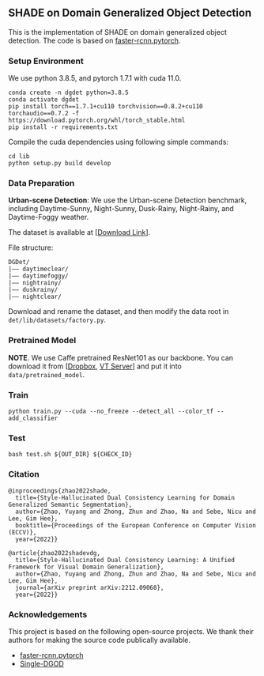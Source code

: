 ## SHADE on Domain Generalized Object Detection

This is the implementation of SHADE on domain generalized object detection. The code is based on [faster-rcnn.pytorch](https://github.com/jwyang/faster-rcnn.pytorch/tree/pytorch-1.0).

### Setup Environment

We use python 3.8.5, and pytorch 1.7.1 with cuda 11.0. 
```shell
conda create -n dgdet python=3.8.5
conda activate dgdet
pip install torch==1.7.1+cu110 torchvision==0.8.2+cu110 torchaudio==0.7.2 -f https://download.pytorch.org/whl/torch_stable.html
pip install -r requirements.txt
```

Compile the cuda dependencies using following simple commands:

```shell
cd lib
python setup.py build develop
```

### Data Preparation

**Urban-scene Detection**: We use the Urban-scene Detection benchmark, including Daytime-Sunny, Night-Sunny, Dusk-Rainy, Night-Rainy, and Daytime-Foggy weather.

The dataset is available at [[Download Link](https://drive.google.com/drive/folders/1IIUnUrJrvFgPzU8D6KtV0CXa8k1eBV9B)].

File structure:
```
DGDet/
|–– daytimeclear/
|–– daytimefoggy/
|–– nightrainy/
|–– duskrainy/
|–– nightclear/
```

Download and rename the dataset, and then modify the data root in `det/lib/datasets/factory.py`.

### Pretrained Model

**NOTE**. We use Caffe pretrained ResNet101 as our backbone. You can download it from [[Dropbox](https://www.dropbox.com/s/iev3tkbz5wyyuz9/resnet101_caffe.pth?dl=0), [VT Server](https://filebox.ece.vt.edu/~jw2yang/faster-rcnn/pretrained-base-models/resnet101_caffe.pth)] and put it into `data/pretrained_model`.


### Train

```shell
python train.py --cuda --no_freeze --detect_all --color_tf --add_classifier
```


### Test

```
bash test.sh ${OUT_DIR} ${CHECK_ID}
```


### Citation

```
@inproceedings{zhao2022shade,
  title={Style-Hallucinated Dual Consistency Learning for Domain Generalized Semantic Segmentation},
  author={Zhao, Yuyang and Zhong, Zhun and Zhao, Na and Sebe, Nicu and Lee, Gim Hee},
  booktitle={Proceedings of the European Conference on Computer Vision (ECCV)},
  year={2022}}

@article{zhao2022shadevdg,
  title={Style-Hallucinated Dual Consistency Learning: A Unified Framework for Visual Domain Generalization},
  author={Zhao, Yuyang and Zhong, Zhun and Zhao, Na and Sebe, Nicu and Lee, Gim Hee},
  journal={arXiv preprint arXiv:2212.09068},
  year={2022}}
```


### Acknowledgements

This project is based on the following open-source projects. We thank their
authors for making the source code publically available.

* [faster-rcnn.pytorch](https://github.com/jwyang/faster-rcnn.pytorch/tree/pytorch-1.0)
* [Single-DGOD](https://github.com/AmingWu/Single-DGOD)
  
